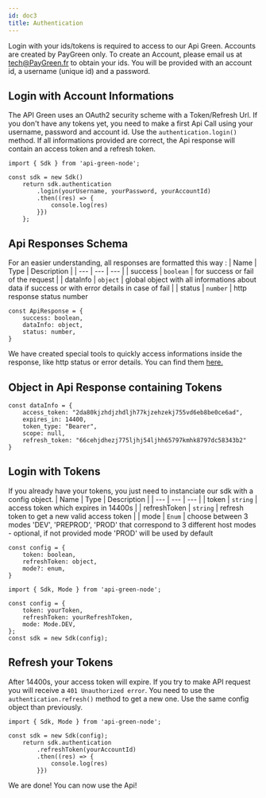 ```yaml
---
id: doc3
title: Authentication
---
```


Login with your ids/tokens is required to access to our Api Green.
Accounts are created by PayGreen only. To create an Account, please email us at tech@PayGreen.fr to obtain your ids. You will be provided with an account id, a username (unique id) and a password. 

## Login with Account Informations
The API Green uses an OAuth2 security scheme with a Token/Refresh Url. If you don't have any tokens yet, you need to make a first Api Call using your username, password and account id. Use the `authentication.login()` method. If all informations provided are correct, the Api response will contain an access token and a refresh token. 

```
import { Sdk } from 'api-green-node';

const sdk = new Sdk()
    return sdk.authentication
        .login(yourUsername, yourPassword, yourAccountId)
        .then((res) => {
            console.log(res)
        }})
    };

```

## Api Responses Schema
For an easier understanding, all responses are formatted this way : 
| Name | Type | Description |
| --- | --- | --- |
| success | <code>boolean</code> | for success or fail of the request |
| dataInfo | <code>object</code> | global object with all informations about data if success or with error  details in case of fail |
| status | <code>number</code> | http response status number
```
const ApiResponse = {
    success: boolean,
    dataInfo: object,
    status: number,
}
```
We have created special tools to quickly access informations inside the response, like http status or error details. You can find them [here.](doc9.md) 

## Object in Api Response containing Tokens

```
const dataInfo = {
    access_token: "2da80kjzhdjzhdljh77kjzehzekj755vd6eb8be0ce6ad",
    expires_in: 14400,
    token_type: "Bearer",
    scope: null,
    refresh_token: "66cehjdhezj775ljhj54ljhh65797kmhk8797dc58343b2"
}
```

## Login with Tokens
If you already have your tokens, you just need to instanciate our sdk with a config object. 
| Name | Type | Description |
| --- | --- | --- |
| token | <code>string</code> | access token which expires in 14400s |
| refreshToken | <code>string</code> | refresh token to get a new valid access token |
| mode | <code>Enum</code> | choose between 3 modes 'DEV', 'PREPROD', 'PROD' that correspond to 3 different host modes - optional, if not provided mode 'PROD' will be used by default
```
const config = {
    token: boolean,
    refreshToken: object,
    mode?: enum,
}
```
```
import { Sdk, Mode } from 'api-green-node';

const config = {
    token: yourToken,
    refreshToken: yourRefreshToken,
    mode: Mode.DEV,
};
const sdk = new Sdk(config);
```

## Refresh your Tokens
After 14400s, your access token will expire. If you try to make API request you will receive a `401 Unauthorized error`. You need to use the `authentication.refresh()` method to get a new one. Use the same config object than previously. 

```
import { Sdk, Mode } from 'api-green-node';

const sdk = new Sdk(config);
    return sdk.authentication
        .refreshToken(yourAccountId)
        .then((res) => {
            console.log(res)
        }})
```

We are done! You can now use the Api!